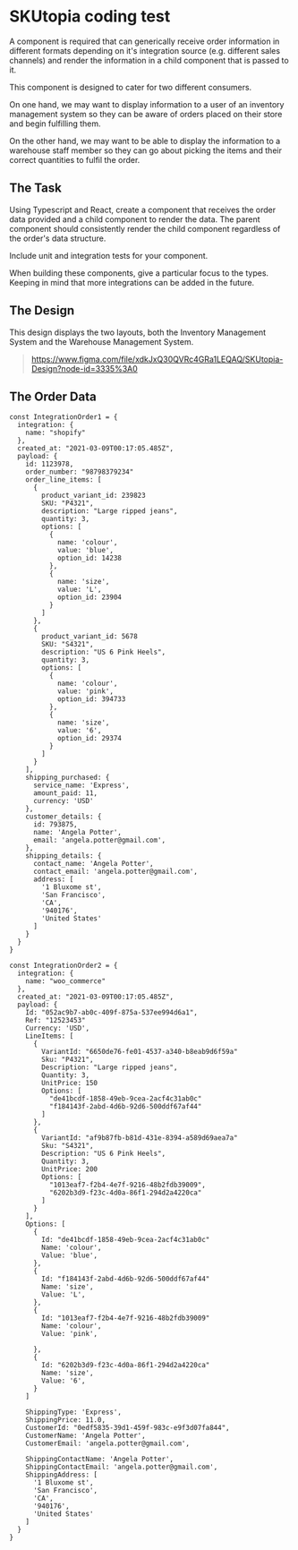 # SKUtopia coding test

A component is required that can generically receive order information in different formats depending on it's integration source (e.g. different sales channels) and render the information in a child component that is passed to it.

This component is designed to cater for two different consumers.

On one hand, we may want to display information to a user of an inventory management system so they can be aware of orders placed on their store and begin fulfilling them.

On the other hand, we may want to be able to display the information to a warehouse staff member so they can go about picking the items and their correct quantities to fulfil the order.

## The Task

Using Typescript and React, create a component that receives the order data provided and a child component to render the data. The parent component should consistently render the child component regardless of the order's data structure.

Include unit and integration tests for your component.

When building these components, give a particular focus to the types. Keeping in mind that more integrations can be added in the future.

## The Design

This design displays the two layouts, both the Inventory Management System and the Warehouse Management System.

> https://www.figma.com/file/xdkJxQ30QVRc4GRa1LEQAQ/SKUtopia-Design?node-id=3335%3A0

## The Order Data

```
const IntegrationOrder1 = {
  integration: {
    name: "shopify"
  },
  created_at: "2021-03-09T00:17:05.485Z",
  payload: {
    id: 1123978,
    order_number: "98798379234"
    order_line_items: [
      {
        product_variant_id: 239823
        SKU: "P4321",
        description: "Large ripped jeans",
        quantity: 3,
        options: [
          {
            name: 'colour',
            value: 'blue',
            option_id: 14238
          },
          {
            name: 'size',
            value: 'L',
            option_id: 23904
          }
        ]
      },
      {
        product_variant_id: 5678
        SKU: "S4321",
        description: "US 6 Pink Heels",
        quantity: 3,
        options: [
          {
            name: 'colour',
            value: 'pink',
            option_id: 394733
          },
          {
            name: 'size',
            value: '6',
            option_id: 29374
          }
        ]
      }
    ],
    shipping_purchased: {
      service_name: 'Express',
      amount_paid: 11,
      currency: 'USD'
    },
    customer_details: {
      id: 793875,
      name: 'Angela Potter',
      email: 'angela.potter@gmail.com',
    },
    shipping_details: {
      contact_name: 'Angela Potter',
      contact_email: 'angela.potter@gmail.com',
      address: [
        '1 Bluxome st',
        'San Francisco',
        'CA',
        '940176',
        'United States'
      ]
    }
  }
}
​
const IntegrationOrder2 = {
  integration: {
    name: "woo_commerce"
  },
  created_at: "2021-03-09T00:17:05.485Z",
  payload: {
    Id: "052ac9b7-ab0c-409f-875a-537ee994d6a1",
    Ref: "12523453"
    Currency: 'USD',
    LineItems: [
      {
        VariantId: "6650de76-fe01-4537-a340-b8eab9d6f59a"
        Sku: "P4321",
        Description: "Large ripped jeans",
        Quantity: 3,
        UnitPrice: 150
        Options: [
          "de41bcdf-1858-49eb-9cea-2acf4c31ab0c"
          "f184143f-2abd-4d6b-92d6-500ddf67af44"
        ]
      },
      {
        VariantId: "af9b87fb-b81d-431e-8394-a589d69aea7a"
        Sku: "S4321",
        Description: "US 6 Pink Heels",
        Quantity: 3,
        UnitPrice: 200
        Options: [
          "1013eaf7-f2b4-4e7f-9216-48b2fdb39009",
          "6202b3d9-f23c-4d0a-86f1-294d2a4220ca"
        ]
      }
    ],
    Options: [
      {
        Id: "de41bcdf-1858-49eb-9cea-2acf4c31ab0c"
        Name: 'colour',
        Value: 'blue',
      },
      {
        Id: "f184143f-2abd-4d6b-92d6-500ddf67af44"
        Name: 'size',
        Value: 'L',
      },
      {
        Id: "1013eaf7-f2b4-4e7f-9216-48b2fdb39009"
        Name: 'colour',
        Value: 'pink',
​
      },
      {
        Id: "6202b3d9-f23c-4d0a-86f1-294d2a4220ca"
        Name: 'size',
        Value: '6',
      }
    ]
​
    ShippingType: 'Express',
    ShippingPrice: 11.0,
    CustomerId: "0edf5835-39d1-459f-983c-e9f3d07fa844",
    CustomerName: 'Angela Potter',
    CustomerEmail: 'angela.potter@gmail.com',
​
    ShippingContactName: 'Angela Potter',
    ShippingContactEmail: 'angela.potter@gmail.com',
    ShippingAddress: [
      '1 Bluxome st',
      'San Francisco',
      'CA',
      '940176',
      'United States'
    ]
  }
}
```
